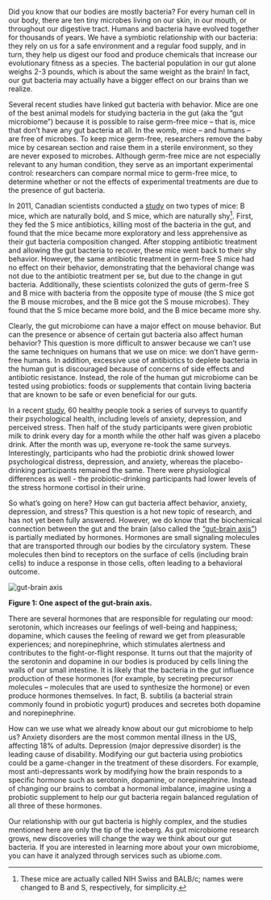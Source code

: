 Did you know that our bodies are mostly bacteria? For every human cell in our body, there are ten tiny microbes living on our skin, in our mouth, or throughout our digestive tract. Humans and bacteria have evolved together for thousands of years. We have a symbiotic relationship with our bacteria: they rely on us for a safe environment and a regular food supply, and in turn, they help us digest our food and produce chemicals that increase our evolutionary fitness as a species. The bacterial population in our gut alone weighs 2-3 pounds, which is about the same weight as the brain! In fact, our gut bacteria may actually have a bigger effect on our brains than we realize.


Several recent studies have linked gut bacteria with behavior. Mice are one of the best animal models for studying bacteria in the gut (aka the “gut microbiome”) because it is possible to raise germ-free mice – that is, mice that don’t have any gut bacteria at all. In the womb, mice – and humans – are free of microbes. To keep mice germ-free, researchers remove the baby mice by cesarean section and raise them in a sterile environment, so they are never exposed to microbes. Although germ-free mice are not especially relevant to any human condition, they serve as an important experimental control: researchers can compare normal mice to germ-free mice, to determine whether or not the effects of experimental treatments are due to the presence of gut bacteria.


In 2011, Canadian scientists conducted a [study](http://www.ncbi.nlm.nih.gov/pubmed/21683077) on two types of mice: B mice, which are naturally bold, and S mice, which are naturally shy[^1]. First, they fed the S mice antibiotics, killing most of the bacteria in the gut, and found that the mice became more exploratory and less apprehensive as their gut bacteria composition changed. After stopping antibiotic treatment and allowing the gut bacteria to recover, these mice went back to their shy behavior. However, the same antibiotic treatment in germ-free S mice had no effect on their behavior, demonstrating that the behavioral change was not due to the antibiotic treatment per se, but due to the change in gut bacteria. Additionally, these scientists colonized the guts of germ-free S and B mice with bacteria from the opposite type of mouse (the S mice got the B mouse microbes, and the B mice got the S mouse microbes). They found that the S mice became more bold, and the B mice became more shy.


Clearly, the gut microbiome can have a major effect on mouse behavior. But can the presence or absence of certain gut bacteria also affect human behavior? This question is more difficult to answer because we can’t use the same techniques on humans that we use on mice: we don’t have germ-free humans. In addition, excessive use of antibiotics to deplete bacteria in the human gut is discouraged because of concerns of side effects and antibiotic resistance. Instead, the role of the human gut microbiome can be tested using probiotics: foods or supplements that contain living bacteria that are known to be safe or even beneficial for our guts.


In a recent [study](http://www.ncbi.nlm.nih.gov/pubmed/20974015), 60 healthy people took a series of surveys to quantify their psychological health, including levels of anxiety, depression, and perceived stress. Then half of the study participants were given probiotic milk to drink every day for a month while the other half was given a placebo drink. After the month was up, everyone re-took the same surveys. Interestingly, participants who had the probiotic drink showed lower psychological distress, depression, and anxiety, whereas the placebo-drinking participants remained the same. There were physiological differences as well - the probiotic-drinking participants had lower levels of the stress hormone cortisol in their urine.


So what’s going on here? How can gut bacteria affect behavior, anxiety, depression, and stress? This question is a hot new topic of research, and has not yet been fully answered. However, we do know that the biochemical connection between the gut and the brain (also called the [“gut-brain axis”](http://www.ncbi.nlm.nih.gov/pubmed/25103109)) is partially mediated by hormones. Hormones are small signaling molecules that are transported through our bodies by the circulatory system. These molecules then bind to receptors on the surface of cells (including brain cells) to induce a response in those cells, often leading to a behavioral outcome.

![gut-brain axis](http://i67.tinypic.com/2d9ed03.png)

**Figure 1: One aspect of the gut-brain axis.**

There are several hormones that are responsible for regulating our mood: serotonin, which increases our feelings of well-being and happiness; dopamine, which causes the feeling of reward we get from pleasurable experiences; and norepinephrine, which stimulates alertness and contributes to the fight-or-flight response. It turns out that the majority of the serotonin and dopamine in our bodies is produced by cells lining the walls of our small intestine. It is likely that the bacteria in the gut influence production of these hormones (for example, by secreting precursor molecules – molecules that are used to synthesize the hormone) or even produce hormones themselves. In fact, B. subtilis (a bacterial strain commonly found in probiotic yogurt) produces and secretes both dopamine and norepinephrine.


How can we use what we already know about our gut microbiome to help us? Anxiety disorders are the most common mental illness in the US, affecting 18% of adults. Depression (major depressive disorder) is the leading cause of disability. Modifying our gut bacteria using probiotics could be a game-changer in the treatment of these disorders. For example, most anti-depressants work by modifying how the brain responds to a specific hormone such as serotonin, dopamine, or norepinephrine. Instead of changing our brains to combat a hormonal imbalance, imagine using a probiotic supplement to help our gut bacteria regain balanced regulation of all three of these hormones.


Our relationship with our gut bacteria is highly complex, and the studies mentioned here are only the tip of the iceberg. As gut microbiome research grows, new discoveries will change the way we think about our gut bacteria. If you are interested in learning more about your own microbiome, you can have it analyzed through services such as ubiome.com.


[^1]: These mice are actually called NIH Swiss and BALB/c; names were changed to B and S, respectively, for simplicity.
